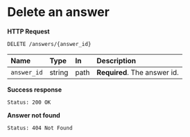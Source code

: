 # Delete an answer

**HTTP Request**

`DELETE /answers/{answer_id}`

| Name   | Type   | In   | Description                          |
| :----- | :----- | :--- | :----------------------------------- |
| `answer_id` | string | path | **Required**. The answer id. |

**Success response**

```
Status: 200 OK
```

**Answer not found**

```
Status: 404 Not Found
```
